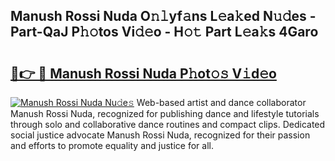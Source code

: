 ## Manush Rossi Nuda O𝚗𝚕yf𝚊ns L𝚎a𝚔ed N𝚞𝚍es - Part-QaJ P𝚑𝚘tos Vi𝚍𝚎o - H𝚘𝚝 Part L𝚎a𝚔s 4Garo

# <h2><a href="http://kf2rx5l.oniu.top/?m=Manush+Rossi+Nuda">🔗👉 🔴 Manush Rossi Nuda P𝚑ot𝚘𝚜 V𝚒d𝚎o</a></h2>

[![Manush Rossi Nuda Nu𝚍e𝚜](https://i.imgur.com/0qMVB7G.gif)](http://kf2rx5l.oniu.top/?m=Manush+Rossi+Nuda)
Web-based artist and dance collaborator Manush Rossi Nuda, recognized for publishing dance and lifestyle tutorials through solo and collaborative dance routines and compact clips. Dedicated social justice advocate Manush Rossi Nuda, recognized for their passion and efforts to promote equality and justice for all.  
